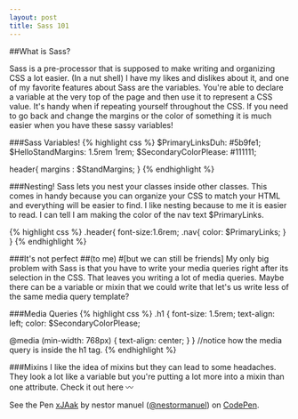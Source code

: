 ```yaml
---
layout: post
title: Sass 101
---
```


##What is Sass?

Sass is a pre-processor that is supposed to make writing and organizing CSS a lot easier. (In a nut shell)
I have my likes and dislikes about it, and one of my favorite features about Sass are the variables. You're able to declare a variable at the very top of the page and then use it to represent a CSS value. It's handy when if repeating yourself throughout the CSS. If you need to go back and change the margins or the color of something it is much easier when you have these sassy variables! 

###Sass Variables!
{% highlight css %}
$PrimaryLinksDuh: #5b9fe1;
$HelloStandMargins: 1.5rem 1rem;
$SecondaryColorPlease: #111111;

header{
margins : $StandMargins;
}
{% endhighlight %}

###Nesting!
Sass lets you nest your classes inside other classes. This comes in handy because you can organize your CSS to match your HTML and everything will be easier to find. I like nesting because to me it is easier to read. I can tell I am making the color of the nav text $PrimaryLinks. 

{% highlight css %}
.header{
font-size:1.6rem;
  .nav{
      color: $PrimaryLinks;
  }
}
{% endhighlight %}

###It's not perfect ##(to me) #[but we can still be friends]
My only big problem with Sass is that you have to write your media queries right after its selection in the CSS. That leaves you writing a lot of media queries. Maybe there can be a variable or mixin that we could write that let's us write less of the same media query template? 

###Media Queries
{% highlight css %}
.h1 {
  font-size: 1.5rem;
  text-align: left;
  color: $SecondaryColorPlease;

  @media (min-width: 768px) {
    text-align: center;
  }
}
//notice how the media query is inside the h1 tag. 
{% endhighlight %}

###Mixins
I like the idea of mixins but they can lead to some headaches. They look a lot like a variable but you're putting a lot more into a mixin than one attribute. Check it out here :wavy_dash:

<p data-height="268" data-theme-id="0" data-slug-hash="xJAak" data-default-tab="result" data-user="nestormanuel" class='codepen'>See the Pen <a href='http://codepen.io/nestormanuel/pen/xJAak/'>xJAak</a> by nestor manuel (<a href='http://codepen.io/nestormanuel'>@nestormanuel</a>) on <a href='http://codepen.io'>CodePen</a>.</p>
<script async src="//codepen.io/assets/embed/ei.js"></script>



